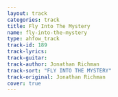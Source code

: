 ```yaml
---
layout: track
categories: track
title: Fly Into The Mystery
name: fly-into-the-mystery
type: ahfow_track
track-id: 189
track-lyrics: 
track-guitar: 
track-author: Jonathan Richman
track-sort: "FLY INTO THE MYSTERY"
track-original: Jonathan Richman
cover: true
---
```

